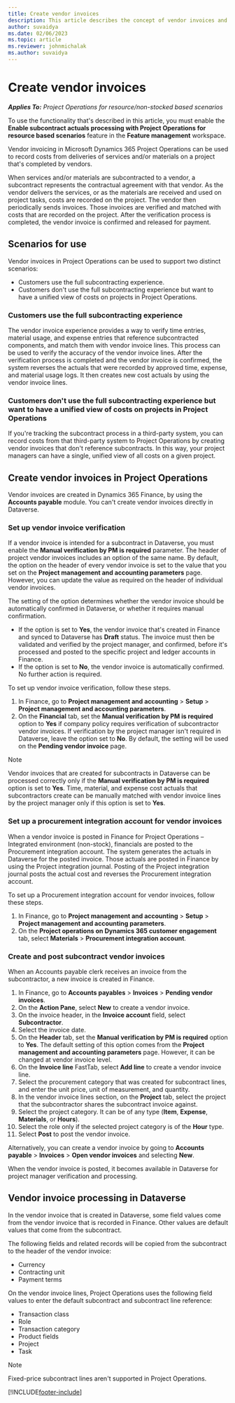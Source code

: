 ```yaml
---
title: Create vendor invoices
description: This article describes the concept of vendor invoices and explains how to create them in Microsoft Dynamics 365 Project Operations.
author: suvaidya
ms.date: 02/06/2023
ms.topic: article
ms.reviewer: johnmichalak
ms.author: suvaidya
---
```


# Create vendor invoices

_**Applies To:** Project Operations for resource/non-stocked based scenarios_

To use the functionality that's described in this article, you must enable the **Enable subcontract actuals processing with Project Operations for resource based scenarios** feature in the **Feature management** workspace.

Vendor invoicing in Microsoft Dynamics 365 Project Operations can be used to record costs from deliveries of services and/or materials on a project that's completed by vendors.

When services and/or materials are subcontracted to a vendor, a subcontract represents the contractual agreement with that vendor. As the vendor delivers the services, or as the materials are received and used on project tasks, costs are recorded on the project. The vendor then periodically sends invoices. Those invoices are verified and matched with costs that are recorded on the project. After the verification process is completed, the vendor invoice is confirmed and released for payment.

## Scenarios for use

Vendor invoices in Project Operations can be used to support two distinct scenarios:

- Customers use the full subcontracting experience.
- Customers don't use the full subcontracting experience but want to have a unified view of costs on projects in Project Operations.

### Customers use the full subcontracting experience

The vendor invoice experience provides a way to verify time entries, material usage, and expense entries that reference subcontracted components, and match them with vendor invoice lines. This process can be used to verify the accuracy of the vendor invoice lines. After the verification process is completed and the vendor invoice is confirmed, the system reverses the actuals that were recorded by approved time, expense, and material usage logs. It then creates new cost actuals by using the vendor invoice lines.

### Customers don't use the full subcontracting experience but want to have a unified view of costs on projects in Project Operations

If you're tracking the subcontract process in a third-party system, you can record costs from that third-party system to Project Operations by creating vendor invoices that don't reference subcontracts. In this way, your project managers can have a single, unified view of all costs on a given project.

## Create vendor invoices in Project Operations

Vendor invoices are created in Dynamics 365 Finance, by using the **Accounts payable** module. You can't create vendor invoices directly in Dataverse.

### Set up vendor invoice verification

If a vendor invoice is intended for a subcontract in Dataverse, you must enable the **Manual verification by PM is required** parameter. The header of project vendor invoices includes an option of the same name. By default, the option on the header of every vendor invoice is set to the value that you set on the **Project management and accounting parameters** page. However, you can update the value as required on the header of individual vendor invoices.

The setting of the option determines whether the vendor invoice should be automatically confirmed in Dataverse, or whether it requires manual confirmation.

- If the option is set to **Yes**, the vendor invoice that's created in Finance and synced to Dataverse has **Draft** status. The invoice must then be validated and verified by the project manager, and confirmed, before it's processed and posted to the specific project and ledger accounts in Finance.
- If the option is set to **No**, the vendor invoice is automatically confirmed. No further action is required.

To set up vendor invoice verification, follow these steps.

1. In Finance, go to **Project management and accounting** \> **Setup** \> **Project management and accounting parameters**.
1. On the **Financial** tab, set the **Manual verification by PM is required** option to **Yes** if company policy requires verification of subcontractor vendor invoices. If verification by the project manager isn't required in Dataverse, leave the option set to **No**. By default, the setting will be used on the **Pending vendor invoice** page.

> [!NOTE]
> Vendor invoices that are created for subcontracts in Dataverse can be processed correctly only if the **Manual verification by PM is required** option is set to **Yes**. Time, material, and expense cost actuals that subcontractors create can be manually matched with vendor invoice lines by the project manager only if this option is set to **Yes**.

### Set up a procurement integration account for vendor invoices

When a vendor invoice is posted in Finance for Project Operations – Integrated environment (non-stock), financials are posted to the Procurement integration account. The system generates the actuals in Dataverse for the posted invoice. Those actuals are posted in Finance by using the Project integration journal. Posting of the Project integration journal posts the actual cost and reverses the Procurement integration account.

To set up a Procurement integration account for vendor invoices, follow these steps.

1. In Finance, go to **Project management and accounting** \> **Setup** \> **Project management and accounting parameters**.
1. On the **Project operations on Dynamics 365 customer engagement** tab, select **Materials** \> **Procurement integration account**.

### Create and post subcontract vendor invoices

When an Accounts payable clerk receives an invoice from the subcontractor, a new invoice is created in Finance.

1. In Finance, go to **Accounts payables** \> **Invoices** \> **Pending vendor invoices**.
1. On the **Action Pane**, select **New** to create a vendor invoice.
1. On the invoice header, in the **Invoice account** field, select **Subcontractor**.
1. Select the invoice date.
1. On the **Header** tab, set the **Manual verification by PM is required** option to **Yes**. The default setting of this option comes from the **Project management and accounting parameters** page. However, it can be changed at vendor invoice level.
1. On the **Invoice line** FastTab, select **Add line** to create a vendor invoice line.
1. Select the procurement category that was created for subcontract lines, and enter the unit price, unit of measurement, and quantity.
1. In the vendor invoice lines section, on the **Project** tab, select the project that the subcontractor shares the subcontract invoice against.
1. Select the project category. It can be of any type (**Item**, **Expense**, **Materials**, or **Hours**).
1. Select the role only if the selected project category is of the **Hour** type.
1. Select **Post** to post the vendor invoice.

Alternatively, you can create a vendor invoice by going to **Accounts payable** \> **Invoices** \> **Open vendor invoices** and selecting **New**.

When the vendor invoice is posted, it becomes available in Dataverse for project manager verification and processing.

## Vendor invoice processing in Dataverse

In the vendor invoice that is created in Dataverse, some field values come from the vendor invoice that is recorded in Finance. Other values are default values that come from the subcontract.

The following fields and related records will be copied from the subcontract to the header of the vendor invoice:

- Currency
- Contracting unit
- Payment terms

On the vendor invoice lines, Project Operations uses the following field values to enter the default subcontract and subcontract line reference:

- Transaction class
- Role
- Transaction category
- Product fields
- Project
- Task

> [!NOTE]
> Fixed-price subcontract lines aren't supported in Project Operations.

[!INCLUDE[footer-include](../includes/footer-banner.md)]
